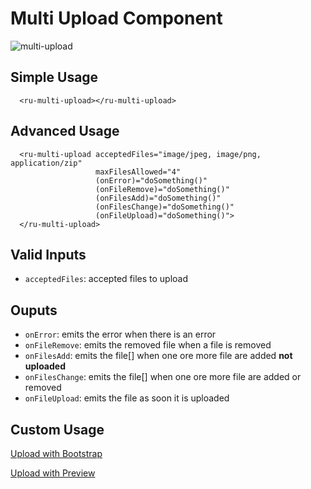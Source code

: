 # Multi Upload Component

![multi-upload](https://cloud.githubusercontent.com/assets/20790833/26152934/7f5a86ae-3b09-11e7-8c1e-7a136d062fa2.gif)

## Simple Usage

```angular2html
  <ru-multi-upload></ru-multi-upload>
```

## Advanced Usage

```angular2html
  <ru-multi-upload acceptedFiles="image/jpeg, image/png, application/zip"
                   maxFilesAllowed="4"
                   (onError)="doSomething()"
                   (onFileRemove)="doSomething()"
                   (onFilesAdd)="doSomething()"
                   (onFilesChange)="doSomething()"
                   (onFileUpload)="doSomething()">
  </ru-multi-upload>
```

## Valid Inputs

* `acceptedFiles`: accepted files to upload

## Ouputs

* `onError`: emits the error when there is an error
* `onFileRemove`: emits the removed file when a file is removed
* `onFilesAdd`: emits the file[] when one ore more file are added **not uploaded**
* `onFilesChange`: emits the file[] when one ore more file are added or removed
* `onFileUpload`: emits the file as soon it is uploaded

## Custom Usage

[Upload with Bootstrap](../src/app/demo/custom-multi-upload)

[Upload with Preview](../src/app/demo/custom-image-multi-upload)
